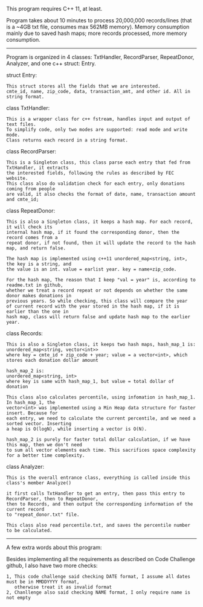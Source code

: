 
This program requires C++ 11, at least.

Program takes about 10 minutes to process 20,000,000 records/lines
(that is a ~4GB txt file, consumes max 562MB memory).
Memory consumption mainly due to saved hash maps; more records processed, more memory consumption.


-------------------------------------------------------------------------------------------------------

Program is organized in 4 classes: TxtHandler, RecordParser, RepeatDonor, Analyzer,
and one c++ struct: Entry.

struct Entry:

    This struct stores all the fields that we are interested.
    cmte_id, name, zip_code, data, transaction_amt, and other id. All in string format.

class TxtHandler:

    This is a wrapper class for c++ fstream, handles input and output of text files.
    To simplify code, only two modes are supported: read mode and write mode. 
    Class returns each record in a string format.

class RecordParser:

    This is a Singleton class, this class parse each entry that fed from TxtHandler, it extracts
    the interested fields, following the rules as described by FEC website.
    This class also do validation check for each entry, only donations coming from people 
    are valid, it also checks the format of date, name, transaction amount and cmte_id;

class RepeatDonor:

    This is also a Singleton class, it keeps a hash map. For each record, it will check its
    internal hash map, if it found the corresponding donor, then the record comes from a 
    repeat donor, if not found, then it will update the record to the hash map, and return false.

    The hash map is implemented using c++11 unordered_map<string, int>, the key is a string, and 
    the value is an int. value = earlist year. key = name+zip_code.

    For the hash map, The reason that I keep "val = year" is, according to readme.txt in github, 
    whether we treat a record repeat or not depends on whether the same donor makes donations in 
    previous years. So while checking, this class will compare the year 
    of current record with the year stored in the hash map, if it is earlier than the one in
    hash map, class will return false and update hash map to the earlier year. 

class Records:

    This is also a Singleton class, it keeps two hash maps, hash_map_1 is:
    unordered_map<string, vector<int>>
    where key = cmte_id + zip_code + year; value = a vector<int>, which stores each donation dollar amount

    hash_map_2 is: 
    unordered_map<string, int>
    where key is same with hash_map_1, but value = total dollar of donation

    This class also calculates percentile, using infomation in hash_map_1. In hash_map_1, the
    vector<int> was implemented using a Min Heap data structure for faster insert. Because for
    each entry, we need to calculate the current percentile, and we need a sorted vector. Inserting
    a heap is O(logN), while inserting a vector is O(N).

    hash_map_2 is purely for faster total dollar calculation, if we have this map, then we don't need
    to sum all vector elements each time. This sacrifices space complexity for a better time complexity.

class Analyzer:

    This is the overall entrance class, everything is called inside this class's member Analyze()

    it first calls TxtHandler to get an entry, then pass this entry to RecordParser, then to RepeatDonor,
    then to Records, and then output the corresponding information of the current record
    to "repeat_donor.txt" file.

    This class also read percentile.txt, and saves the percentile number to be calculated.

-------------------------------------------------------------------------------------------------------
A few extra words about this program:

  Besides implementing all the requirements as described on Code Challenge github, I also have two
  more checks:

    1, This code challenge said checking DATE format, I assume all dates must be in MMDDYYYY format,
       otherwise treat it as invalid format
    2, Chanllenge also said checking NAME format, I only require name is not empty



